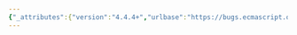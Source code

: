 ```yaml
---
{"_attributes":{"version":"4.4.4+","urlbase":"https://bugs.ecmascript.org/","maintainer":"dherman@mozilla.com"},"bug":{"bug_id":2716,"creation_ts":"2014-04-23 10:17:00 -0700","short_desc":"Add __(define|lookup)(Getter|Setter)__ to Annex B","delta_ts":"2016-03-02 21:59:51 -0800","product":"Draft for 7th Edition","component":"Deferred from 6th edition","version":"unspecified","rep_platform":"All","op_sys":"All","bug_status":"RESOLVED","resolution":"FIXED","priority":"Normal","bug_severity":"enhancement","everconfirmed":true,"reporter":{"uid":"brterlso","name":"Brian Terlson"},"assigned_to":{"uid":"allen","name":"Allen Wirfs-Brock"},"cc":["andrebargull","claude.pache","mathias"],"long_desc":[{"commentid":7888,"comment_count":0,"who":{"uid":"brterlso","name":"Brian Terlson"},"bug_when":"2014-04-23 10:17:08 -0700","thetext":"Per Jan 2014 consensus, these methods should be added to Annex B because there is web content that depends on these methods most or all runtimes implement it.\n\nSee: https://github.com/rwaldron/tc39-notes/blob/07a99722d9f2594a51fd62e9ea320d72caabc01a/es6/2014-01/jan-30.md#definegetter-definesetter-etc-in-annex-b"},{"commentid":7891,"comment_count":1,"who":{"uid":"andrebargull","name":"André Bargull"},"bug_when":"2014-04-23 13:47:14 -0700","thetext":"I wrote this some time ago: https://gist.github.com/anba/9140946\nIt may serve as a starting point."},{"commentid":9706,"comment_count":2,"who":{"uid":"mathias","name":"Mathias Bynens"},"bug_when":"2014-08-07 06:33:28 -0700","thetext":"I wrote this a few years back; it may also be of help: http://javascript.spec.whatwg.org/#object"},{"commentid":14919,"comment_count":3,"who":{"uid":"claude.pache","name":"Claude Pache"},"bug_when":"2016-02-11 11:03:17 -0800","thetext":"See https://github.com/tc39/ecma262/pull/381"}]}}
---
```

